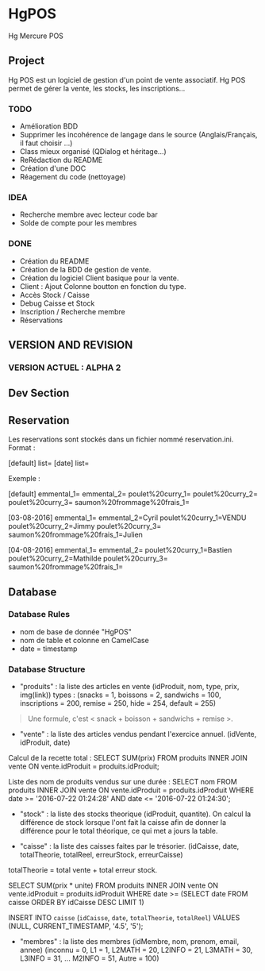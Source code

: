 # HgPOS
Hg Mercure POS

## Project
Hg POS est un logiciel de gestion d'un point de vente associatif.
Hg POS permet de gérer la vente, les stocks, les inscriptions...

###  TODO
- Amélioration BDD
- Supprimer les incohérence de langage dans le source (Anglais/Français, il faut choisir ...)
- Class mieux organisé (QDialog et héritage...)
- ReRédaction du README
- Création d'une DOC
- Réagement du code (nettoyage)

### IDEA
- Recherche membre avec lecteur code bar
- Solde de compte pour les membres

### DONE
- Création du README
- Création de la BDD de gestion de vente.
- Création du logiciel Client basique pour la vente.
- Client : Ajout Colonne boutton en fonction du type.
- Accès Stock / Caisse
- Debug Caisse et Stock
- Inscription / Recherche membre
- Réservations




## VERSION AND REVISION
### VERSION ACTUEL : ALPHA 2



## Dev Section

## Reservation
Les reservations sont stockés dans un fichier nommé reservation.ini.
Format :

[default]
list=
[date]
list=

Exemple :

[default]
emmental_1=
emmental_2=
poulet%20curry_1=
poulet%20curry_2=
poulet%20curry_3=
saumon%20frommage%20frais_1=

[03-08-2016]
emmental_1=
emmental_2=Cyril
poulet%20curry_1=VENDU
poulet%20curry_2=Jimmy
poulet%20curry_3=
saumon%20frommage%20frais_1=Julien

[04-08-2016]
emmental_1=
emmental_2=
poulet%20curry_1=Bastien
poulet%20curry_2=Mathilde
poulet%20curry_3=
saumon%20frommage%20frais_1=


## Database

### Database Rules
- nom de base de donnée "HgPOS"
- nom de table et colonne en CamelCase
- date = timestamp

### Database Structure
- "produits" : la liste des articles en vente (idProduit, nom, type, prix, img(link))
types : (snacks = 1, boissons = 2, sandwichs = 100, inscriptions = 200, remise = 250, hide = 254, default = 255)

> Une formule, c'est < snack + boisson + sandwichs + remise >.

- "vente" : la liste des articles vendus pendant l'exercice annuel. (idVente, idProduit, date)

Calcul de la recette total :
SELECT SUM(prix) FROM produits INNER JOIN vente ON vente.idProduit = produits.idProduit;

Liste des nom de produits vendus sur une durée :
SELECT nom FROM produits INNER JOIN vente ON vente.idProduit = produits.idProduit
WHERE 	date >= '2016-07-22 01:24:28'
AND 	date <= '2016-07-22 01:24:30';

- "stock" : la liste des stocks theorique (idProduit, quantite).
On calcul la différence de stock lorsque l'ont fait la caisse afin de donner la différence pour le total théorique, ce qui met a jours la table.

- "caisse" : la liste des caisses faites par le trésorier. (idCaisse, date, totalTheorie, totalReel, erreurStock, erreurCaisse)

totalTheorie = total vente + total erreur stock.

SELECT SUM(prix * unite) FROM produits INNER JOIN vente ON vente.idProduit = produits.idProduit
WHERE  date >= (SELECT date FROM caisse ORDER BY idCaisse DESC LIMIT 1)

INSERT INTO `caisse` (`idCaisse`, `date`, `totalTheorie`, `totalReel`) VALUES (NULL, CURRENT_TIMESTAMP, '4.5', '5');

- "membres" : la liste des membres (idMembre, nom, prenom, email, annee) (inconnu = 0, L1 = 1, L2MATH = 20, L2INFO = 21, L3MATH = 30, L3INFO = 31, ... M2INFO = 51, Autre = 100)

